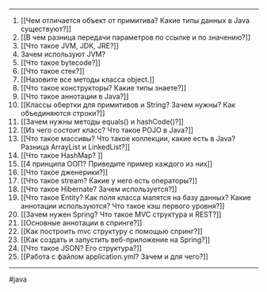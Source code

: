 * * *
1. [[Чем отличается объект от примитива? Какие типы данных в Java существуют?]]
2. [[В чем разница передачи параметров по ссылке и по значению?]]
3. [[Что такое JVM, JDK, JRE?]]
4. Зачем используют JVM?
5. [[Что такое bytecode?]]
6. [[Что такое стек?]]
7. [[Назовите все методы класса object.]]
8. [[Что такое конструкторы? Какие типы знаете?]]
9. [[Что такое аннотации в Java?]]
10. [[Классы обертки для примитивов и String? Зачем нужны? Как объединяются строки?]]
 11. [[Зачем нужны методы equals() и hashCode()?]]
 12. [[Из чего состоит класс? Что такое POJO в Java?]]
 13. [[Что такое массивы? Что такое коллекции, какие есть в Java? Разница ArrayList и LinkedList?]]
 14. [[Что такое HashMap? ]]
 15. [[4 принципа ООП? Приведите пример каждого из них]]
 16. [[Что такое дженерики?]]
 17. [[Что такое stream? Какие у него есть операторы?]]
 18. [[Что такое Hibernate? Зачем используется?]]
 19. [[Что такое Entity? Как поля класса мапятся на базу данных? Какие аннотации используются? Что такое кэш первого уровня?]]
 20. [[Зачем нужен Spring? Что такое MVC структура и REST?]]
 21. [[Основные аннотации в спринге?]]
 22. [[Как построить mvc структуру с помощью спринг?]]
 23. [[Как создать и запустить веб-приложение на Spring?]]
 24. [[Что такое JSON? Его структура?]]
 25. [[Работа с файлом application.yml? Зачем и для чего?]]

* * *
#java 